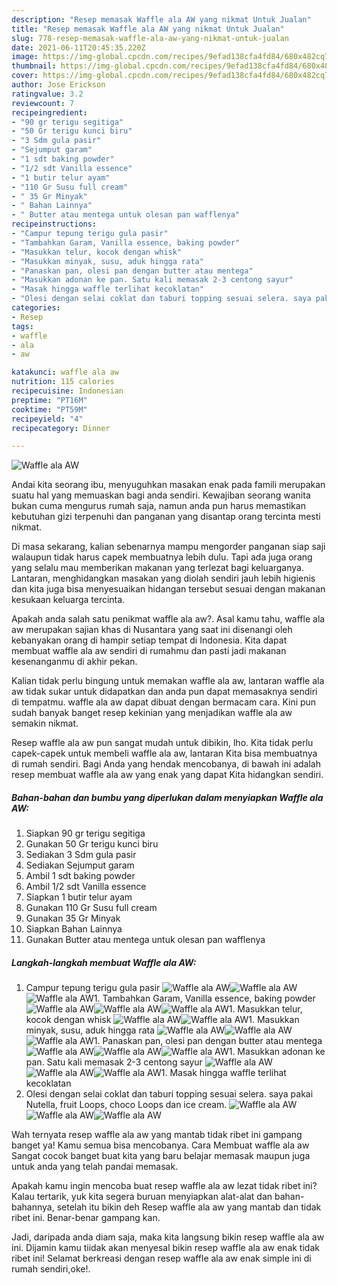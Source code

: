 ```yaml
---
description: "Resep memasak Waffle ala AW yang nikmat Untuk Jualan"
title: "Resep memasak Waffle ala AW yang nikmat Untuk Jualan"
slug: 778-resep-memasak-waffle-ala-aw-yang-nikmat-untuk-jualan
date: 2021-06-11T20:45:35.220Z
image: https://img-global.cpcdn.com/recipes/9efad138cfa4fd84/680x482cq70/waffle-ala-aw-foto-resep-utama.jpg
thumbnail: https://img-global.cpcdn.com/recipes/9efad138cfa4fd84/680x482cq70/waffle-ala-aw-foto-resep-utama.jpg
cover: https://img-global.cpcdn.com/recipes/9efad138cfa4fd84/680x482cq70/waffle-ala-aw-foto-resep-utama.jpg
author: Jose Erickson
ratingvalue: 3.2
reviewcount: 7
recipeingredient:
- "90 gr terigu segitiga"
- "50 Gr terigu kunci biru"
- "3 Sdm gula pasir"
- "Sejumput garam"
- "1 sdt baking powder"
- "1/2 sdt Vanilla essence"
- "1 butir telur ayam"
- "110 Gr Susu full cream"
- " 35 Gr Minyak"
- " Bahan Lainnya"
- " Butter atau mentega untuk olesan pan wafflenya"
recipeinstructions:
- "Campur tepung terigu gula pasir"
- "Tambahkan Garam, Vanilla essence, baking powder"
- "Masukkan telur, kocok dengan whisk"
- "Masukkan minyak, susu, aduk hingga rata"
- "Panaskan pan, olesi pan dengan butter atau mentega"
- "Masukkan adonan ke pan. Satu kali memasak 2-3 centong sayur"
- "Masak hingga waffle terlihat kecoklatan"
- "Olesi dengan selai coklat dan taburi topping sesuai selera. saya pakai Nutella, fruit Loops, choco Loops dan ice cream."
categories:
- Resep
tags:
- waffle
- ala
- aw

katakunci: waffle ala aw 
nutrition: 115 calories
recipecuisine: Indonesian
preptime: "PT16M"
cooktime: "PT59M"
recipeyield: "4"
recipecategory: Dinner

---
```



![Waffle ala AW](https://img-global.cpcdn.com/recipes/9efad138cfa4fd84/680x482cq70/waffle-ala-aw-foto-resep-utama.jpg)

Andai kita seorang ibu, menyuguhkan masakan enak pada famili merupakan suatu hal yang memuaskan bagi anda sendiri. Kewajiban seorang  wanita bukan cuma mengurus rumah saja, namun anda pun harus memastikan kebutuhan gizi terpenuhi dan panganan yang disantap orang tercinta mesti nikmat.

Di masa  sekarang, kalian sebenarnya mampu mengorder panganan siap saji walaupun tidak harus capek membuatnya lebih dulu. Tapi ada juga orang yang selalu mau memberikan makanan yang terlezat bagi keluarganya. Lantaran, menghidangkan masakan yang diolah sendiri jauh lebih higienis dan kita juga bisa menyesuaikan hidangan tersebut sesuai dengan makanan kesukaan keluarga tercinta. 



Apakah anda salah satu penikmat waffle ala aw?. Asal kamu tahu, waffle ala aw merupakan sajian khas di Nusantara yang saat ini disenangi oleh kebanyakan orang di hampir setiap tempat di Indonesia. Kita dapat membuat waffle ala aw sendiri di rumahmu dan pasti jadi makanan kesenanganmu di akhir pekan.

Kalian tidak perlu bingung untuk memakan waffle ala aw, lantaran waffle ala aw tidak sukar untuk didapatkan dan anda pun dapat memasaknya sendiri di tempatmu. waffle ala aw dapat dibuat dengan bermacam cara. Kini pun sudah banyak banget resep kekinian yang menjadikan waffle ala aw semakin nikmat.

Resep waffle ala aw pun sangat mudah untuk dibikin, lho. Kita tidak perlu capek-capek untuk membeli waffle ala aw, lantaran Kita bisa membuatnya di rumah sendiri. Bagi Anda yang hendak mencobanya, di bawah ini adalah resep membuat waffle ala aw yang enak yang dapat Kita hidangkan sendiri.

<!--inarticleads1-->

##### Bahan-bahan dan bumbu yang diperlukan dalam menyiapkan Waffle ala AW:

1. Siapkan 90 gr terigu segitiga
1. Gunakan 50 Gr terigu kunci biru
1. Sediakan 3 Sdm gula pasir
1. Sediakan Sejumput garam
1. Ambil 1 sdt baking powder
1. Ambil 1/2 sdt Vanilla essence
1. Siapkan 1 butir telur ayam
1. Gunakan 110 Gr Susu full cream
1. Gunakan  35 Gr Minyak
1. Siapkan  Bahan Lainnya
1. Gunakan  Butter atau mentega untuk olesan pan wafflenya




<!--inarticleads2-->

##### Langkah-langkah membuat Waffle ala AW:

1. Campur tepung terigu gula pasir
<img src="//assets-global.cpcdn.com/assets/icons/button_play-2c75c40dde080a61004c1f40b05d8f140eaff45d7e9e6481dc71c63d2e7c4909.png" alt="Waffle ala AW"><img src="//assets-global.cpcdn.com/assets/icons/button_play-2c75c40dde080a61004c1f40b05d8f140eaff45d7e9e6481dc71c63d2e7c4909.png" alt="Waffle ala AW"><img src="//assets-global.cpcdn.com/assets/icons/button_play-2c75c40dde080a61004c1f40b05d8f140eaff45d7e9e6481dc71c63d2e7c4909.png" alt="Waffle ala AW">1. Tambahkan Garam, Vanilla essence, baking powder
<img src="//assets-global.cpcdn.com/assets/icons/button_play-2c75c40dde080a61004c1f40b05d8f140eaff45d7e9e6481dc71c63d2e7c4909.png" alt="Waffle ala AW"><img src="//assets-global.cpcdn.com/assets/icons/button_play-2c75c40dde080a61004c1f40b05d8f140eaff45d7e9e6481dc71c63d2e7c4909.png" alt="Waffle ala AW"><img src="//assets-global.cpcdn.com/assets/icons/button_play-2c75c40dde080a61004c1f40b05d8f140eaff45d7e9e6481dc71c63d2e7c4909.png" alt="Waffle ala AW">1. Masukkan telur, kocok dengan whisk
<img src="//assets-global.cpcdn.com/assets/icons/button_play-2c75c40dde080a61004c1f40b05d8f140eaff45d7e9e6481dc71c63d2e7c4909.png" alt="Waffle ala AW"><img src="//assets-global.cpcdn.com/assets/icons/button_play-2c75c40dde080a61004c1f40b05d8f140eaff45d7e9e6481dc71c63d2e7c4909.png" alt="Waffle ala AW">1. Masukkan minyak, susu, aduk hingga rata
<img src="//assets-global.cpcdn.com/assets/icons/button_play-2c75c40dde080a61004c1f40b05d8f140eaff45d7e9e6481dc71c63d2e7c4909.png" alt="Waffle ala AW"><img src="//assets-global.cpcdn.com/assets/icons/button_play-2c75c40dde080a61004c1f40b05d8f140eaff45d7e9e6481dc71c63d2e7c4909.png" alt="Waffle ala AW"><img src="//assets-global.cpcdn.com/assets/icons/button_play-2c75c40dde080a61004c1f40b05d8f140eaff45d7e9e6481dc71c63d2e7c4909.png" alt="Waffle ala AW">1. Panaskan pan, olesi pan dengan butter atau mentega
<img src="//assets-global.cpcdn.com/assets/icons/button_play-2c75c40dde080a61004c1f40b05d8f140eaff45d7e9e6481dc71c63d2e7c4909.png" alt="Waffle ala AW"><img src="//assets-global.cpcdn.com/assets/icons/button_play-2c75c40dde080a61004c1f40b05d8f140eaff45d7e9e6481dc71c63d2e7c4909.png" alt="Waffle ala AW"><img src="//assets-global.cpcdn.com/assets/icons/button_play-2c75c40dde080a61004c1f40b05d8f140eaff45d7e9e6481dc71c63d2e7c4909.png" alt="Waffle ala AW">1. Masukkan adonan ke pan. Satu kali memasak 2-3 centong sayur
<img src="//assets-global.cpcdn.com/assets/icons/button_play-2c75c40dde080a61004c1f40b05d8f140eaff45d7e9e6481dc71c63d2e7c4909.png" alt="Waffle ala AW"><img src="//assets-global.cpcdn.com/assets/icons/button_play-2c75c40dde080a61004c1f40b05d8f140eaff45d7e9e6481dc71c63d2e7c4909.png" alt="Waffle ala AW"><img src="//assets-global.cpcdn.com/assets/icons/button_play-2c75c40dde080a61004c1f40b05d8f140eaff45d7e9e6481dc71c63d2e7c4909.png" alt="Waffle ala AW">1. Masak hingga waffle terlihat kecoklatan
1. Olesi dengan selai coklat dan taburi topping sesuai selera. saya pakai Nutella, fruit Loops, choco Loops dan ice cream.
<img src="//assets-global.cpcdn.com/assets/icons/button_play-2c75c40dde080a61004c1f40b05d8f140eaff45d7e9e6481dc71c63d2e7c4909.png" alt="Waffle ala AW"><img src="//assets-global.cpcdn.com/assets/icons/button_play-2c75c40dde080a61004c1f40b05d8f140eaff45d7e9e6481dc71c63d2e7c4909.png" alt="Waffle ala AW"><img src="//assets-global.cpcdn.com/assets/icons/button_play-2c75c40dde080a61004c1f40b05d8f140eaff45d7e9e6481dc71c63d2e7c4909.png" alt="Waffle ala AW">



Wah ternyata resep waffle ala aw yang mantab tidak ribet ini gampang banget ya! Kamu semua bisa mencobanya. Cara Membuat waffle ala aw Sangat cocok banget buat kita yang baru belajar memasak maupun juga untuk anda yang telah pandai memasak.

Apakah kamu ingin mencoba buat resep waffle ala aw lezat tidak ribet ini? Kalau tertarik, yuk kita segera buruan menyiapkan alat-alat dan bahan-bahannya, setelah itu bikin deh Resep waffle ala aw yang mantab dan tidak ribet ini. Benar-benar gampang kan. 

Jadi, daripada anda diam saja, maka kita langsung bikin resep waffle ala aw ini. Dijamin kamu tiidak akan menyesal bikin resep waffle ala aw enak tidak ribet ini! Selamat berkreasi dengan resep waffle ala aw enak simple ini di rumah sendiri,oke!.

